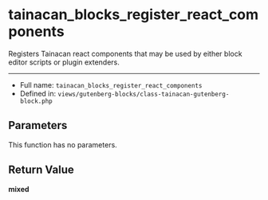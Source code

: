 # tainacan_blocks_register_react_components


Registers Tainacan react components that may be used by either block editor
scripts or plugin extenders.

***

* Full name: `tainacan_blocks_register_react_components`
* Defined in: `views/gutenberg-blocks/class-tainacan-gutenberg-block.php`

## Parameters

This function has no parameters.

## Return Value

**mixed**
